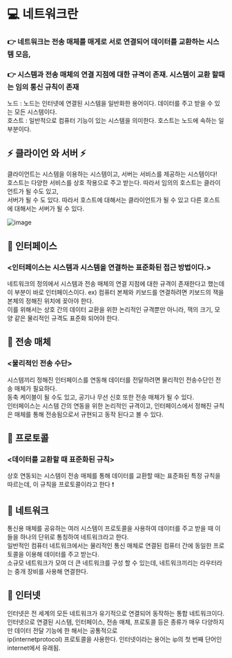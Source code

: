 # :computer: 네트워크란 

### :point_right:  네트워크는 전송 매체를 매게로 서로 연결되어 데이터를 교환하는 시스템 모음, 
### :point_right:  시스템과 전송 매체의 연결 지점에 대한 규격이 존재. 시스템이 교환 할때는 임의 통신 규칙이 존재

노드 : 노드는 인터넷에 연결된 시스템을 일반화한 용어이다. 데이터를 주고 받을 수 있는 모든 시스템이다.  
호스트 : 일반적으로 컴퓨터 기능이 있는 시스템을 의미한다. 호스트는 노드에 속하는 일부분이다.  
  
	
## :zap: 클라이언 와 서버 :zap:
클라이언트는 시스템을 이용하는 시스템이고, 서버는 서비스를 제공하는 시스템이다!  
호스트는 다양한 서비스를 상호 작용으로 주고 받는다. 따라서 임의의 호스트는 클라이언트가 될 수도 있고,  
서버가 될 수 도 있다. 따라서 호스트에 대해서는 클라이언트가 될 수 있고 다른 호스트에 대해서는 서버가 될 수 있다.


![image](https://user-images.githubusercontent.com/92282445/215316316-094888d4-4b5e-4757-8ef5-52a622fd2b70.png)



## 📜 인터페이스
### <인터페이스는 시스템과 시스템을 연결하는 표준화된 접근 방법이다.>
네트워크의 정의에서 시스템과 전송 매체의 연결 지점에 대한 규격이 존재한다고 했는데 이 부분이 바로 인터페이스이다.
ex) 컴퓨터 본체와 키보드를 연결하려면 키보드의 잭을 본체의 정해진 위치에 꽂아야 한다.  
이를 위해서는 상호 간의 데이터 교환을 위한 논리적인 규격뿐만 아니라, 잭의 크기, 모양 같은 물리적인 규격도 표준화 되어야 한다.


## 📜 전송 매체
### <물리적인 전송 수단>
시스템끼리 정해진 인터페이스를 연동해 데이터를 전달하려면 물리적인 전송수단인 전송 매체가 필요하다.  
동축 케이블이 될 수도 있고, 공기나 무선 신호 또한 전송 매체가 될 수 있다.  
인터페이스는 시스템 간의 연동을 위한 논리적인 규격이고, 인터페이스에서 정해진 규칙은 매체를 통해 전송됨으로서 규현되고 동작 된다고 볼 수 있다.


## 📜 프로토콜
### <데이터를 교환할 때 표준화된 규칙>
상호 연동되는 시스템이 전송 매체를 통해 데이터를 교환할 때는 표준화된 특정 규칙을 따르는데, 이 규칙을 프로토콜이라고 한다 ❗


## 📜 네트워크 
통신용 매체를 공유하는 여러 시스템이 프로토콜을 사용하여 데이터를 주고 받을 때 이들을 하나의 단위로 통칭하여 네트워크라고 한다.  
일반적인 컴퓨터 네트워크에서는 물리적인 통신 매체로 연결된 컴퓨터 간에 동일한 프로토콜을 이용해 데이터를 주고 받는다.  
소규모 네트워크가 모여 더 큰 네트워크를 구성 할 수 있는데, 네트워크끼리는 라우터라는 중개 장비를 사용해 연결한다.


## 📜 인터넷
인터넷은 전 세계의 모든 네트워크가 유기적으로 연결되어 동작하는 통합 네트워크이다.  
인터넷으로 연결된 시스템, 인터페이스, 전송 매체, 프로토콜 등은 종류가 매우 다양하지만 데이터 전달 기능에 한 해서는 공통적으로  
ip(internetprotocol) 프로토콜을 사용한다. 인터넷이라는 용어는 ip의 첫 번째 단어인 internet에서 유래됨.



